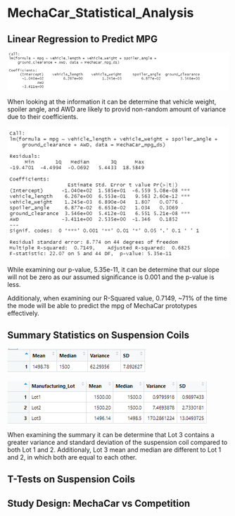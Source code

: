 # MechaCar_Statistical_Analysis

## Linear Regression to Predict MPG

![](https://github.com/Kevin-C3923/MechaCar_Statistical_Analysis/blob/main/Images/Coefficients.png)

When looking at the information it can be determine that vehicle weight, spoiler angle, and AWD are likely to provid non-random amount of variance due to their coefficients.

![](https://github.com/Kevin-C3923/MechaCar_Statistical_Analysis/blob/main/Images/mpgSummary.png)

While examining our p-value, 5.35e-11, it can be determine that our slope will not be zero as our assumed significance is 0.001 and the p-value is less.

Additionaly, when examining our R-Squared value, 0.7149, ~71% of the time the mode will be able to predict the mpg of MechaCar prototypes effectively. 

## Summary Statistics on Suspension Coils

![](https://github.com/Kevin-C3923/MechaCar_Statistical_Analysis/blob/main/Images/total_summary.png)

![](https://github.com/Kevin-C3923/MechaCar_Statistical_Analysis/blob/main/Images/lot_summary.png)

When examining the summary it can be determine that Lot 3 contains a greater variance and standard deviation of the suspension coil compared to both Lot 1 and 2. Additionaly, Lot 3 mean and median are different to Lot 1 and 2, in which both are equal to each other.

## T-Tests on Suspension Coils



## Study Design: MechaCar vs Competition


